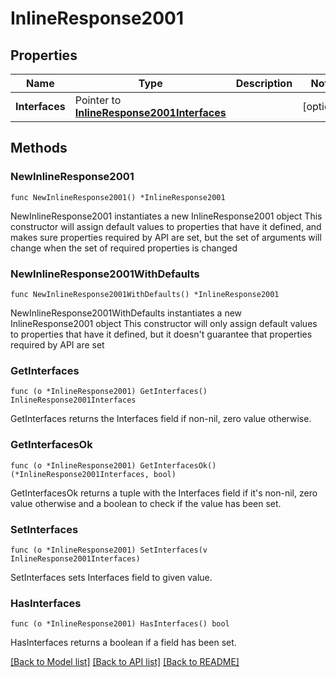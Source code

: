 # InlineResponse2001

## Properties

Name | Type | Description | Notes
------------ | ------------- | ------------- | -------------
**Interfaces** | Pointer to [**InlineResponse2001Interfaces**](InlineResponse2001Interfaces.md) |  | [optional] 

## Methods

### NewInlineResponse2001

`func NewInlineResponse2001() *InlineResponse2001`

NewInlineResponse2001 instantiates a new InlineResponse2001 object
This constructor will assign default values to properties that have it defined,
and makes sure properties required by API are set, but the set of arguments
will change when the set of required properties is changed

### NewInlineResponse2001WithDefaults

`func NewInlineResponse2001WithDefaults() *InlineResponse2001`

NewInlineResponse2001WithDefaults instantiates a new InlineResponse2001 object
This constructor will only assign default values to properties that have it defined,
but it doesn't guarantee that properties required by API are set

### GetInterfaces

`func (o *InlineResponse2001) GetInterfaces() InlineResponse2001Interfaces`

GetInterfaces returns the Interfaces field if non-nil, zero value otherwise.

### GetInterfacesOk

`func (o *InlineResponse2001) GetInterfacesOk() (*InlineResponse2001Interfaces, bool)`

GetInterfacesOk returns a tuple with the Interfaces field if it's non-nil, zero value otherwise
and a boolean to check if the value has been set.

### SetInterfaces

`func (o *InlineResponse2001) SetInterfaces(v InlineResponse2001Interfaces)`

SetInterfaces sets Interfaces field to given value.

### HasInterfaces

`func (o *InlineResponse2001) HasInterfaces() bool`

HasInterfaces returns a boolean if a field has been set.


[[Back to Model list]](../README.md#documentation-for-models) [[Back to API list]](../README.md#documentation-for-api-endpoints) [[Back to README]](../README.md)


